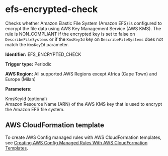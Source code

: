 # efs\-encrypted\-check<a name="efs-encrypted-check"></a>

Checks whether Amazon Elastic File System \(Amazon EFS\) is configured to encrypt the file data using AWS Key Management Service \(AWS KMS\)\. The rule is NON\_COMPLIANT if the encrypted key is set to false on `DescribeFileSystems` or if the `KmsKeyId` key on `DescribeFileSystems` does not match the `KmsKeyId` parameter\.

**Identifier:** EFS\_ENCRYPTED\_CHECK

**Trigger type:** Periodic

**AWS Region:** All supported AWS Regions except Africa \(Cape Town\) and Europe \(Milan\)

**Parameters:**

KmsKeyId \(optional\)  
Amazon Resource Name \(ARN\) of the AWS KMS key that is used to encrypt the Amazon EFS file system\.

## AWS CloudFormation template<a name="w22aac11c29c17d137c15"></a>

To create AWS Config managed rules with AWS CloudFormation templates, see [Creating AWS Config Managed Rules With AWS CloudFormation Templates](aws-config-managed-rules-cloudformation-templates.md)\.